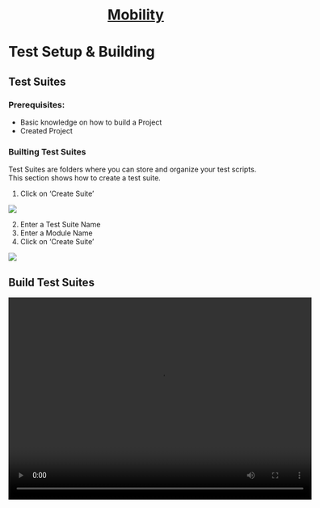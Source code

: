 <h1 style="text-align: center; text-decoration:underline; font-weight: bold;">Mobility</h1>

# Test Setup & Building

## Test Suites <!-- {docsify-ignore} --> 

### Prerequisites: 
- Basic knowledge on how to build a Project 
- Created Project 


### Builting Test Suites
Test Suites are folders where you can store and organize your test scripts. This section shows how to create a test suite.

1. Click on ‘Create Suite’

<img src="https://dmdug58z0ycm2.cloudfront.net/production/pub-site/images/_mobileimages/Test_Suite_1.png">

2. Enter a Test Suite Name
3. Enter a Module Name 
4. Click on ‘Create Suite’

<img src="https://dmdug58z0ycm2.cloudfront.net/production/pub-site/images/_mobileimages/Test_Suite_2.png">

## Build Test Suites

<video width="600px" height="400px" controls>
  <source src="https://dmdug58z0ycm2.cloudfront.net/production/pub-site/Mobile/Clip1-Createprojectandsuite.mp4" type="video/mp4">
</video>

<!-- create project/create suite video -->